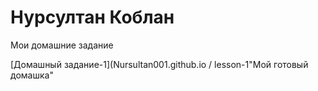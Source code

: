 # Нурсултан Коблан
Мои домашние задание 

[Домашный задание-1](Nursultan001.github.io / lesson-1"Мой готовый домашка"
